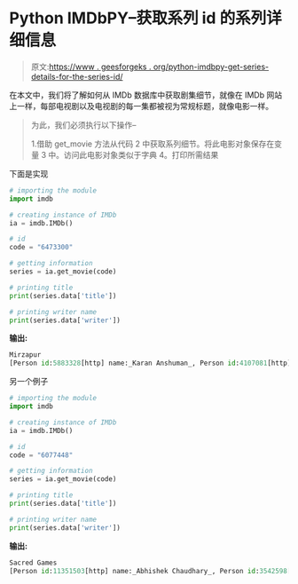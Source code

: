 # Python IMDbPY–获取系列 id 的系列详细信息

> 原文:[https://www . geesforgeks . org/python-imdbpy-get-series-details-for-the-series-id/](https://www.geeksforgeeks.org/python-imdbpy-getting-series-details-fro-the-series-id/)

在本文中，我们将了解如何从 IMDb 数据库中获取剧集细节，就像在 IMDb 网站上一样，每部电视剧以及电视剧的每一集都被视为常规标题，就像电影一样。

> 为此，我们必须执行以下操作–
> 
> 1.借助 get_movie 方法从代码
> 2 中获取系列细节。将此电影对象保存在变量
> 3 中。访问此电影对象类似于字典
> 4。打印所需结果

下面是实现

```py
# importing the module
import imdb

# creating instance of IMDb
ia = imdb.IMDb()

# id
code = "6473300"

# getting information
series = ia.get_movie(code)

# printing title
print(series.data['title'])

# printing writer name
print(series.data['writer'])
```

**输出:**

```py
Mirzapur
[Person id:5883328[http] name:_Karan Anshuman_, Person id:4107081[http] name:_Puneet Krishna_, Person id:10172949[http] name:_Vineet Krishna_]
```

另一个例子

```py
# importing the module
import imdb

# creating instance of IMDb
ia = imdb.IMDb()

# id
code = "6077448"

# getting information
series = ia.get_movie(code)

# printing title
print(series.data['title'])

# printing writer name
print(series.data['writer'])
```

**输出:**

```py
Sacred Games
[Person id:11351503[http] name:_Abhishek Chaudhary_, Person id:3542598[http] name:_Varun Grover_, Person id:0151512[http] name:_Vikram Chandra_]
```
